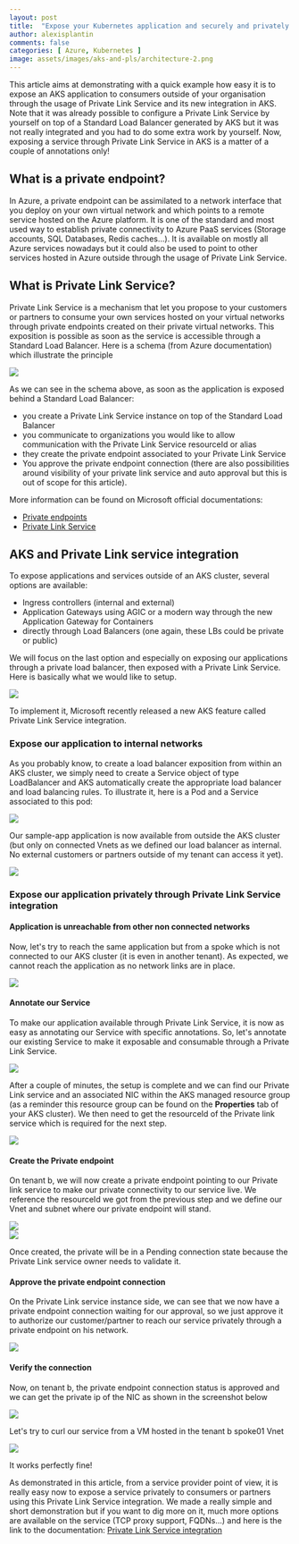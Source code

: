 ```yaml
---
layout: post
title:  "Expose your Kubernetes application and securely and privately to your customers/partners through Private Link Service"
author: alexisplantin
comments: false
categories: [ Azure, Kubernetes ]
image: assets/images/aks-and-pls/architecture-2.png
---
```

This article aims at demonstrating with a quick example how easy it is to expose an AKS application to consumers outside of your organisation through the usage of Private Link Service and its new integration in AKS. Note that it was already possible to configure a Private Link Service by yourself on top of a Standard Load Balancer generated by AKS but it was not really integrated and you had to do some extra work by yourself. Now, exposing a service through Private Link Service in AKS is a matter of a couple of annotations only! 

What is a private endpoint?
---------------------------

In Azure, a private endpoint can be assimilated to a network interface that you deploy on your own virtual network and which points to a remote service hosted on the Azure platform. It is one of the standard and most used way to establish private connectivity to Azure PaaS services (Storage accounts, SQL Databases, Redis caches...). It is available on mostly all Azure services nowadays but it could also be used to point to other services hosted in Azure outside through the usage of Private Link Service.

What is Private Link Service?
-------------------------------

Private Link Service is a mechanism that let you propose to your customers or partners to consume your own services hosted on your virtual networks through private endpoints created on their private virtual networks. This exposition is possible as soon as the service is accessible through a Standard Load Balancer. Here is a schema (from Azure documentation) which illustrate the principle

<section class="row">
  <div class="col-md-1"></div>
  <div class="col-md-10">
    <img src="../assets/images/aks-and-pls/private-link-service-workflow.png"/>
  </div>
  <div class="col-md-1"></div>
</section>

As we can see in the schema above, as soon as the application is exposed behind a Standard Load Balancer:
- you create a Private Link Service instance on top of the Standard Load Balancer
- you communicate to organizations you would like to allow communication with the Private Link Service resourceId or alias
- they create the private endpoint associated to your Private Link Service
- You approve the private endpoint connection (there are also possibilities around visibility of your private link service and auto approval but this is out of scope for this article).

More information can be found on Microsoft official documentations:
- [Private endpoints](https://learn.microsoft.com/en-us/azure/private-link/private-endpoint-overview)
- [Private Link Service](https://learn.microsoft.com/en-us/azure/private-link/private-link-service-overview)

AKS and Private Link service integration
----------------------------------------

To expose applications and services outside of an AKS cluster, several options are available:
- Ingress controllers (internal and external)
- Application Gateways using AGIC or a modern way through the new Application Gateway for Containers
- directly through Load Balancers (one again, these LBs could be private or public)

We will focus on the last option and especially on exposing our applications through a private load balancer, then exposed with a Private Link Service. Here is basically what we would like to setup.

<section class="row">
  <div class="col-md-1"></div>
  <div class="col-md-10">
    <img src="../assets/images/aks-and-pls/architecture-target.png"/>
  </div>
  <div class="col-md-1"></div>
</section>

To implement it, Microsoft recently released a new AKS feature called Private Link Service integration. 

### Expose our application to internal networks

As you probably know, to create a load balancer exposition from within an AKS cluster, we simply need to create a Service object of type LoadBalancer and AKS automatically create the appropriate load balancer and load balancing rules. To illustrate it, here is a Pod and a Service associated to this pod:

<section class="row">
  <div class="col-md-1"></div>
  <div class="col-md-10">
    <a style="box-shadow:none;" href="https://gist.github.com/alexisP/189da9404b84a17d85909d391d7e5577">
        <img src="../assets/images/aks-and-pls/sample-app.png"/>
    </a>
  </div>
  <div class="col-md-1"></div>
</section>

Our sample-app application is now available from outside the AKS cluster (but only on connected Vnets as we defined our load balancer as internal. No external customers or partners outside of my tenant can access it yet).

<section class="row">
  <div class="col-md-1"></div>
  <div class="col-md-10">
    <img src="../assets/images/aks-and-pls/sample-app-internal.png"/>
  </div>
  <div class="col-md-1"></div>
</section>

### Expose our application privately through Private Link Service integration

#### Application is unreachable from other non connected networks

Now, let's try to reach the same application but from a spoke which is not connected to our AKS cluster (it is even in another tenant). As expected, we cannot reach the application as no network links are in place.

<section class="row">
  <div class="col-md-1"></div>
  <div class="col-md-10">
    <img src="../assets/images/aks-and-pls/sample-app-no-network.png"/>
  </div>
  <div class="col-md-1"></div>
</section>

#### Annotate our Service

To make our application available through Private Link Service, it is now as easy as annotating our Service with specific annotations. So, let's annotate our existing Service to make it exposable and consumable through a Private Link Service.

<section class="row">
  <div class="col-md-1"></div>
  <div class="col-md-10">
    <a style="box-shadow:none;" href="https://gist.github.com/alexisP/6750dbc2b08dfed5a358a8fa0411c4ed">
        <img src="../assets/images/aks-and-pls/sample-app-pls-yml.png"/>
    </a>
  </div>
  <div class="col-md-1"></div>
</section>

After a couple of minutes, the setup is complete and we can find our Private Link service and an associated NIC within the AKS managed resource group (as a reminder this resource group can be found on the **Properties** tab of your AKS cluster). We then need to get the resourceId of the Private link service which is required for the next step.

<section class="row">
  <div class="col-md-1"></div>
  <div class="col-md-10">
    <img src="../assets/images/aks-and-pls/sample-app-pls.png"/>
  </div>
  <div class="col-md-1"></div>
</section>

#### Create the Private endpoint

On tenant b, we will now create a private endpoint pointing to our Private link service to make our private connectivity to our service live. We reference the resourceId we got from the previous step and we define our Vnet and subnet where our private endpoint will stand.

<section class="row">
  <div class="col-md-1"></div>
  <div class="col-md-10">
    <img src="../assets/images/aks-and-pls/create-pe-1.png"/>
  </div>
  <div class="col-md-1"></div>
</section>

<section class="row">
  <div class="col-md-1"></div>
  <div class="col-md-10">
    <img src="../assets/images/aks-and-pls/create-pe-2.png"/>
  </div>
  <div class="col-md-1"></div>
</section>

Once created, the private will be in a Pending connection state because the Private Link service owner needs to validate it.

#### Approve the private endpoint connection

On the Private Link service instance side, we can see that we now have a private endpoint connection waiting for our approval, so we just approve it to authorize our customer/partner to reach our service privately through a private endpoint on his network.

<section class="row">
  <div class="col-md-1"></div>
  <div class="col-md-10">
    <img src="../assets/images/aks-and-pls/create-pe-4.png"/>
  </div>
  <div class="col-md-1"></div>
</section>

#### Verify the connection

Now, on tenant b, the private endpoint connection status is approved and we can get the private ip of the NIC as shown in the screenshot below 

<section class="row">
  <div class="col-md-1"></div>
  <div class="col-md-10">
    <img src="../assets/images/aks-and-pls/create-pe-5.png"/>
  </div>
  <div class="col-md-1"></div>
</section>

Let's try to curl our service from a VM hosted in the tenant b spoke01 Vnet

<section class="row">
  <div class="col-md-1"></div>
  <div class="col-md-10">
    <img src="../assets/images/aks-and-pls/sample-app-pe.png"/>
  </div>
  <div class="col-md-1"></div>
</section>

It works perfectly fine!

As demonstrated in this article, from a service provider point of view, it is really easy now to expose a service privately to consumers or partners using this Private Link Service integration. We made a really simple and short demonstration but if you want to dig more on it, much more options are available on the service (TCP proxy support, FQDNs...) and here is the link to the documentation: [Private Link Service integration](https://cloud-provider-azure.sigs.k8s.io/topics/pls-integration/)
